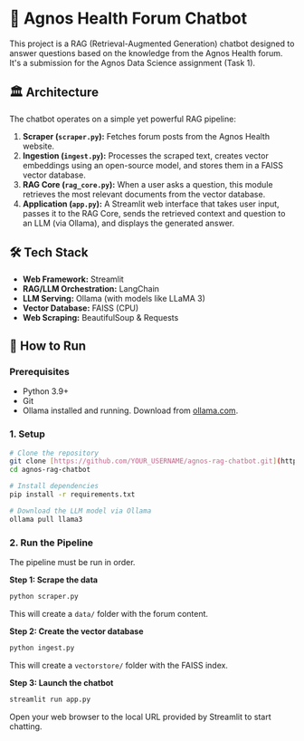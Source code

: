 # 🤖 Agnos Health Forum Chatbot

This project is a RAG (Retrieval-Augmented Generation) chatbot designed to answer questions based on the knowledge from the Agnos Health forum. It's a submission for the Agnos Data Science assignment (Task 1).

## 🏛️ Architecture

The chatbot operates on a simple yet powerful RAG pipeline:
1.  **Scraper (`scraper.py`):** Fetches forum posts from the Agnos Health website.
2.  **Ingestion (`ingest.py`):** Processes the scraped text, creates vector embeddings using an open-source model, and stores them in a FAISS vector database.
3.  **RAG Core (`rag_core.py`):** When a user asks a question, this module retrieves the most relevant documents from the vector database.
4.  **Application (`app.py`):** A Streamlit web interface that takes user input, passes it to the RAG Core, sends the retrieved context and question to an LLM (via Ollama), and displays the generated answer.

## 🛠️ Tech Stack
* **Web Framework:** Streamlit
* **RAG/LLM Orchestration:** LangChain
* **LLM Serving:** Ollama (with models like LLaMA 3)
* **Vector Database:** FAISS (CPU)
* **Web Scraping:** BeautifulSoup & Requests

## 🚀 How to Run

### Prerequisites
* Python 3.9+
* Git
* Ollama installed and running. Download from [ollama.com](https://ollama.com/).

### 1. Setup
```bash
# Clone the repository
git clone [https://github.com/YOUR_USERNAME/agnos-rag-chatbot.git](https://github.com/YOUR_USERNAME/agnos-rag-chatbot.git)
cd agnos-rag-chatbot

# Install dependencies
pip install -r requirements.txt

# Download the LLM model via Ollama
ollama pull llama3
```

### 2. Run the Pipeline
The pipeline must be run in order.

**Step 1: Scrape the data**
```bash
python scraper.py
```
This will create a `data/` folder with the forum content.

**Step 2: Create the vector database**
```bash
python ingest.py
```
This will create a `vectorstore/` folder with the FAISS index.

**Step 3: Launch the chatbot**
```bash
streamlit run app.py
```
Open your web browser to the local URL provided by Streamlit to start chatting.
